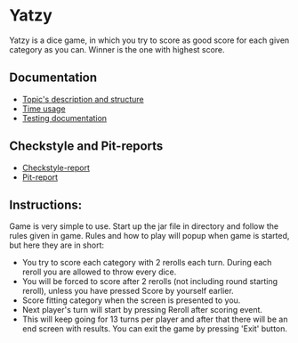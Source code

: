 # Yatzy
Yatzy is a dice game, in which you try to score as good score for each given category as you can. Winner is the one with highest score.

## Documentation
* [Topic's description and structure](documentation/aiheenKuvausJaRakenne.md)
* [Time usage](documentation/tuntikirjanpito.md)
* [Testing documentation](documentation/testingDocumentation.md)

## Checkstyle and Pit-reports
* [Checkstyle-report](https://htmlpreview.github.io/?https://github.com/responderi/Yatzy/blob/master/documentation/checkstyle-reports/checkstyle.html)
* [Pit-report](https://htmlpreview.github.io/?https://github.com/responderi/Yatzy/blob/master/documentation/pit-reports/201705031829/index.html)

## Instructions:

Game is very simple to use. Start up the jar file in directory and follow the rules given in game. Rules and how to play will popup when game is started, but here they are in short:
* You try to score each category with 2 rerolls each turn. During each reroll you are allowed to throw every dice.
* You will be forced to score after 2 rerolls (not including round starting reroll), unless you have pressed Score by yourself earlier.
* Score fitting category when the screen is presented to you.
* Next player's turn will start by pressing Reroll after scoring event.
* This will keep going for 13 turns per player and after that there will be an end screen with results. You can exit the game by pressing 'Exit' button.

